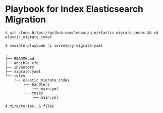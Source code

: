 # Playbook for Index Elasticsearch Migration



````
$ git clone https://github.com/leoaaraujo/elastic_migrate_index && cd elastic_migrate_index
````

````
$ ansible-playbook -i inventory migrate.yaml
````


````
.
├── README.md
├── ansible.cfg
├── inventory
├── migrate.yaml
└── roles
    └── elastic_migrate_index
        ├── handlers
        │   └── main.yml
        └── tasks
            └── main.yml

4 directories, 6 files
````
